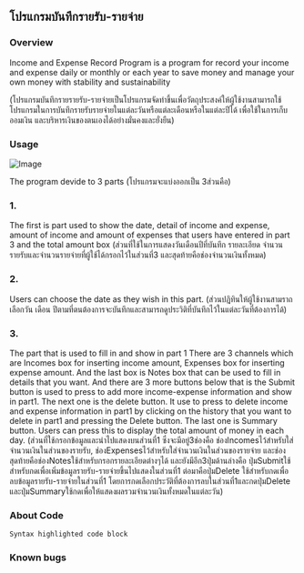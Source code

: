 ## โปรแกรมบันทึกรายรับ-รายจ่าย

### Overview

Income and Expense Record Program is a program for record your income and expense daily or monthly or each year to save money and manage your own money with stability and sustainability 

(โปรแกรมบันทึกรายรายรับ-รายจ่ายเป็นโปรแกรมจัดทำขึ้นเพื่อวัตถุประสงค์ให้ผู้ใช้งานสามารถใช้โปรแกรมในการบันทึกรายรับรายจ่ายในแต่ละวันหรือแต่ละเดือนหรือในแต่ละปีได้ เพื่อใช้ในการเก็บออมเงิน และบริหารเงินของตนเองได้อย่างมั่นคงและยั่งยืน)

### Usage

![Image](https://i.imgur.com/ka1L0OY.jpg)

The program devide to 3 parts (โปรแกรมจะแบ่งออกเป็น 3ส่วนคือ) 

### 1.
  The first is part used to show the date, detail of income and expense, amount of income and amount of expenses that users have entered in part 3 and the total amount box (ส่วนที่ใช้ในการแสดงวันเดือนปีที่บันทึก รายละเอียด จำนวนรายรับและจำนวนรายจ่ายที่ผู้ใช้ได้กรอกไว้ในส่วนที่3 และสุดท้ายคือช่องจำนวนเงินทั้งหมด)

### 2.
  Users can choose the date as they wish in this part. (ส่วนปฎิทินให้ผู้ใช้งานสามราถเลือกวัน เดือน ปีตามที่ตนต้องการจะบันทึกและสามารถดูประวิติที่บันทึกไว้ในแต่ละวันที่ต้องการได้)

### 3.
  The part that is used to fill in and show in part 1 There are 3 channels which are Incomes box for inserting income amount, Expenses box for inserting expense amount. And the last box is Notes box that can be used to fill in details that you want. And there are 3 more buttons below that is the Submit button is used to press to add more income-expense information and show in part1. The next one is the delete button. It use to press to delete income and expense information in part1 by clicking on the history that you want to delete in part1 and pressing the Delete button. The last one is Summary button. Users can press this to display the total amount of money in each day. (ส่วนที่ใช้กรอกข้อมูลและนำไปแสดงบนส่วนที่1 ซึ่งจะมีอยู่3ช่องคือ ช่องIncomesไว้สำหรับใส่จำนวนเงินในส่วนของรายรับ, ช่องExpensesไว้สำหรับใส่จำนวนเงินในส่วนของรายจ่าย และช่องสุดท้ายคือช่องNotesใช้สำหรับกรอกรายละเอียดต่างๆได้ และยังมีอีก3ปุ่มด้านล่างคือ ปุ่มSubmitใช้สำหรับกดเพื่อเพิ่มข้อมูลรายรับ-รายจ่ายขึ้นไปแสดงในส่วนที่1 ต่อมาคือปุ่มDelete ใช้สำหรับกดเพื่อลบข้อมูลรายรับ-รายจ่ายในส่วนที่1 โดยการกดเลือกประวัติที่ต้องการลบในส่วนที่1และกดปุ่มDelete และปุ่มSummaryใช้กดเพื่อให้แสดงผลรวมจำนวนเงินทั้งหมดในแต่ละวัน)

### About Code

```markdown
Syntax highlighted code block

```

### Known bugs

